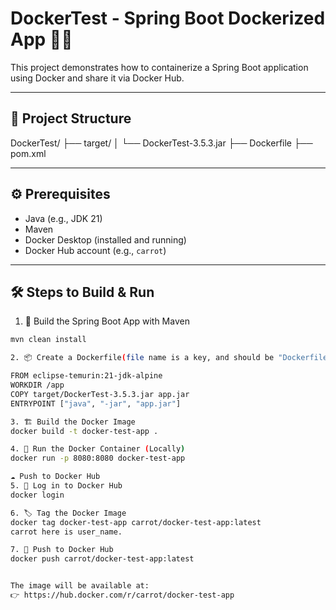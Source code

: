 # DockerTest - Spring Boot Dockerized App 🚀🐳

This project demonstrates how to containerize a Spring Boot application using Docker and share it via Docker Hub.

---

## 🧾 Project Structure

DockerTest/
├── target/
│ └── DockerTest-3.5.3.jar
├── Dockerfile
├── pom.xml


---

## ⚙️ Prerequisites

- Java (e.g., JDK 21)
- Maven
- Docker Desktop (installed and running)
- Docker Hub account (e.g., `carrot`)

---

## 🛠️ Steps to Build & Run

1. 🧪 Build the Spring Boot App with Maven

```bash
mvn clean install

2. 📦 Create a Dockerfile(file name is a key, and should be "Dockerfile")

FROM eclipse-temurin:21-jdk-alpine
WORKDIR /app
COPY target/DockerTest-3.5.3.jar app.jar
ENTRYPOINT ["java", "-jar", "app.jar"]

3. 🏗️ Build the Docker Image
docker build -t docker-test-app .

4. 🧪 Run the Docker Container (Locally)
docker run -p 8080:8080 docker-test-app

☁️ Push to Docker Hub
5. 🔑 Log in to Docker Hub
docker login

6. 🏷️ Tag the Docker Image
docker tag docker-test-app carrot/docker-test-app:latest
carrot here is user_name.

7. 🚀 Push to Docker Hub
docker push carrot/docker-test-app:latest


The image will be available at:
👉 https://hub.docker.com/r/carrot/docker-test-app





